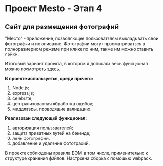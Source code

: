 # Проект Mesto - Этап 4
## Сайт для размещения фотографий

"Место" - приложение, позволяющее пользователям выкладывать свои фотографии и их описание. Фотографии могут просматриваться в полноразмерном режиме при клике по ним, также им можно ставить лайки. 


Итоговый вариант проекта, в котором я дописала весь функционал можно посмотреть [здесь](https://github.com/AlyonaGN/react-mesto-api-full).

**В проекте используется, среди прочего:** 

1. Node.js;
2. express.js;
3. celebrate;
4. централизованная обработка ошибок;
5. миддлвэры, проводящие валидацию.


**Реализован следующий функционал:**

1. авторизация пользователей; 
2. защита приватных путей на бэкенде;
3. лайк фотографий;
4. добавление и удаление фотографий.
 

В проекте соблюдены правила БЭМ, в том числе, применительно к структуре хранения файлов.
Настроена сборка с помощью webpack.
